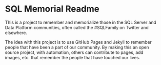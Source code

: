 # SQL Memorial Readme

This is a project to remember and memorialize those in the SQL Server and Data Platform communities, often called the #SQLFamily on Twitter and elsewhere.

The idea with this project is to use GitHub Pages and Jekyll to remember people that have been a part of our community. By making this an open source project, with automation, others can contribute to pages, add images, etc. that remember the people that have touched our lives.
